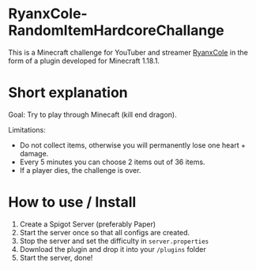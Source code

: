 # RyanxCole-RandomItemHardcoreChallange

This is a Minecraft challenge for YouTuber and streamer [RyanxCole](https://www.twitch.tv/ryanxcole) in the form of a plugin developed for Minecraft 1.18.1.

# Short explanation

Goal: Try to play through Minecaft (kill end dragon).

Limitations:
- Do not collect items, otherwise you will permanently lose one heart + damage.
- Every 5 minutes you can choose 2 items out of 36 items.
- If a player dies, the challenge is over.

# How to use / Install

1. Create a Spigot Server (preferably Paper)
2. Start the server once so that all configs are created.
3. Stop the server and set the difficulty in `server.properties`
4. Download the plugin and drop it into your `/plugins` folder
5. Start the server, done!
